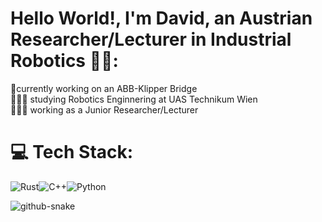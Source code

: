 # Hello World!, I'm David, an Austrian Researcher/Lecturer in Industrial Robotics 👋🏼:
🤖currently working on an ABB-Klipper Bridge<br>👨🏼‍🎓 studying Robotics Enginnering at UAS Technikum Wien<br>👨🏼‍💻 working as a Junior Researcher/Lecturer


# 💻 Tech Stack:
![Rust](https://img.shields.io/badge/rust-%23000000.svg?style=for-the-badge&logo=rust&logoColor=white)![C++](https://img.shields.io/badge/c++-%2300599C.svg?style=for-the-badge&logo=c%2B%2B&logoColor=white)![Python](https://img.shields.io/badge/python-3670A0?style=for-the-badge&logo=python&logoColor=ffdd54)

<picture>
  <source media="(prefers-color-scheme: dark)" srcset="https://raw.githubusercontent.com/DavidSeyserGit/DavidSeyserGit/refs/heads/output/snake.svg"/>
  <source media="(prefers-color-scheme: light)" srcset="https://raw.githubusercontent.com/DavidSeyserGit/DavidSeyserGit/refs/heads/output/snake.svg" />
  <img alt="github-snake" src="https://raw.githubusercontent.com/davidseysergit/davidseysergit/output/github-snake.svg" />
</picture>
